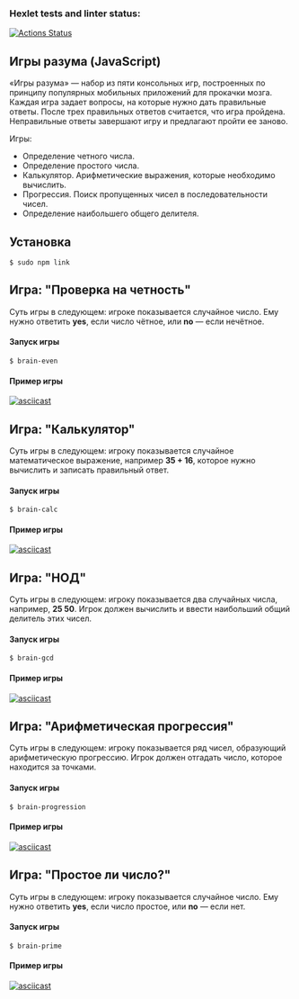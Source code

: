 ### Hexlet tests and linter status:
[![Actions Status](https://github.com/Olegevengrin/frontend-project-44/workflows/hexlet-check/badge.svg)](https://github.com/Olegevengrin/frontend-project-44/actions)

## Игры разума (JavaScript)

«Игры разума» — набор из пяти консольных игр, построенных по принципу популярных мобильных приложений для прокачки мозга. Каждая игра задает вопросы, на которые нужно дать правильные ответы. После трех правильных ответов считается, что игра пройдена. Неправильные ответы завершают игру и предлагают пройти ее заново. 

Игры:
- Определение четного числа.
- Определение простого числа.
- Калькулятор. Арифметические выражения, которые необходимо вычислить.
- Прогрессия. Поиск пропущенных чисел в последовательности чисел.
- Определение наибольшего общего делителя.


## Установка

```
$ sudo npm link 
```

## Игра: "Проверка на четность"

Суть игры в следующем: игрокe показывается случайное число. Ему нужно ответить **yes**, если число чётное, или **no** — если нечётное.

#### Запуск игры

```
$ brain-even
```  

#### Пример игры
[![asciicast](https://asciinema.org/a/DHRXlcxGN9b9qI42V40ifYhgy.svg)](https://asciinema.org/a/DHRXlcxGN9b9qI42V40ifYhgy)

## Игра: "Калькулятор"

Суть игры в следующем: игроку показывается случайное математическое выражение, например **35 + 16**, которое нужно вычислить и записать правильный ответ.

#### Запуск игры

```
$ brain-calc
```  

#### Пример игры

[![asciicast](https://asciinema.org/a/m2FGg6BWDwR9ZgVCYjf5MQa85.svg)](https://asciinema.org/a/m2FGg6BWDwR9ZgVCYjf5MQa85)

## Игра: "НОД"

Суть игры в следующем: игроку показывается два случайных числа, например, **25 50**. Игрок должен вычислить и ввести наибольший общий делитель этих чисел.

#### Запуск игры

```
$ brain-gcd
```  

#### Пример игры
[![asciicast](https://asciinema.org/a/7Oi90iALJkrQJE2jCxPl1iEfT.svg)](https://asciinema.org/a/7Oi90iALJkrQJE2jCxPl1iEfT)

## Игра: "Арифметическая прогрессия"

Суть игры в следующем: игроку показывается ряд чисел, образующий арифметическую прогрессию. Игрок должен отгадать число, которое находится за точками.

#### Запуск игры

```
$ brain-progression
```  

#### Пример игры

[![asciicast](https://asciinema.org/a/3dS6SMcow9DwxqpWLK9SEzYTD.svg)](https://asciinema.org/a/3dS6SMcow9DwxqpWLK9SEzYTD)

## Игра: "Простое ли число?"

Суть игры в следующем: игроку показывается случайное число. Ему нужно ответить **yes**, если число простое, или **no** — если нет.

#### Запуск игры

```
$ brain-prime
```  

#### Пример игры

[![asciicast](https://asciinema.org/a/fGPcyS4MIu31yzE3EPWO9Mufg.svg)](https://asciinema.org/a/fGPcyS4MIu31yzE3EPWO9Mufg)
